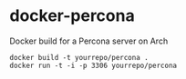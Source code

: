 docker-percona
==============

Docker build for a Percona server on Arch

    docker build -t yourrepo/percona .
    docker run -t -i -p 3306 yourrepo/percona
